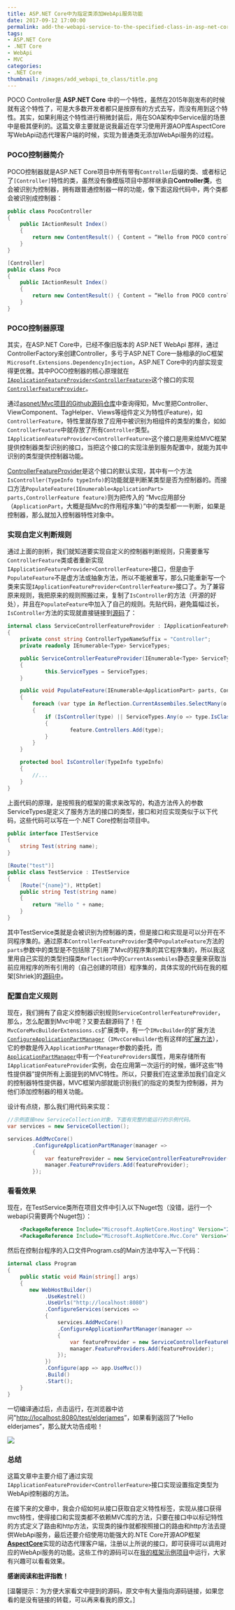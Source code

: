 ```yaml
---
title: ASP.NET Core中为指定类添加WebApi服务功能
date: 2017-09-12 17:00:00
permalink: add-the-webapi-service-to-the-specified-class-in-asp-net-core
tags: 
- ASP.NET Core
- .NET Core
- WebApi
- MVC
categories:
- .NET Core
thumbnail: /images/add_webapi_to_class/title.png
---
```

POCO Controller是 **ASP.NET Core** 中的一个特性，虽然在2015年刚发布的时候就有这个特性了，可是大多数开发者都只是按原有的方式去写，而没有用到这个特性。其实，如果利用这个特性进行稍微封装后，用在SOA架构中Service层的场景中是极其便利的。这篇文章主要就是说我最近在学习使用开源AOP库AspectCore写WebApi动态代理客户端的时候，实现为普通类无添加WebApi服务的过程。

### POCO控制器简介

POCO控制器就是ASP.NET Core项目中所有带有`Controller`后缀的类、或者标记了`[Controller]`特性的类，虽然没有像模版项目中那样继承自**Controller类**，也会被识别为控制器，拥有跟普通控制器一样的功能，像下面这段代码中，两个类都会被识别成控制器：

```csharp
public class PocoController
{
    public IActionResult Index()
    {
        return new ContentResult() { Content = “Hello from POCO controller!” };
    }
}

[Controller]
public class Poco
{
    public IActionResult Index()
    {
        return new ContentResult() { Content = “Hello from POCO controller!” };
    }
}
```

### POCO控制器原理

其实，在ASP.NET Core中，已经不像旧版本的 ASP.NET WebApi 那样，通过ControllerFactory来创建Controller，多亏于ASP.NET Core一脉相承的IoC框架 `Microsoft.Extensions.DependencyInjection`，ASP.NET Core中的内部实现变得更优雅。其中POCO控制器的核心原理就在[`IApplicationFeatureProvider<ControllerFeature>`](https://github.com/aspnet/Mvc/blob/2bacb6003f3bc2c3b58107c1118346dca3f5fa13/src/Microsoft.AspNetCore.Mvc.Core/ApplicationParts/IApplicationFeatureProviderOfT.cs)这个接口的实现[`ControllerFeatureProvider`](https://github.com/aspnet/Mvc/blob/760c8f38678118734399c58c2dac981ea6e47046/src/Microsoft.AspNetCore.Mvc.Core/Controllers/ControllerFeatureProvider.cs#L15)。

通过[aspnet/Mvc项目的Github源码仓库](https://github.com/aspnet/Mvc/search?p=1&q=IApplicationFeatureProvider&type=&utf8=%E2%9C%93)中查询得知，Mvc里把Controller、ViewComponent、TagHelper、Views等组件定义为特性(Feature)，如`ControllerFeature`，特性里就存放了应用中被识别为相组件的类型的集合，如如`ControllerFeature`中就存放了所有`Controller`类型。`IApplicationFeatureProvider<ControllerFeature>`这个接口是用来给MVC框架提供控制器类型识别的接口，当把这个接口的实现注册到服务配置中，就能为其中识别的类型提供控制器功能。

[ControllerFeatureProvider](https://github.com/aspnet/Mvc/blob/760c8f38678118734399c58c2dac981ea6e47046/src/Microsoft.AspNetCore.Mvc.Core/Controllers/ControllerFeatureProvider.cs#L15)是这个接口的默认实现，其中有一个方法`IsController(TypeInfo typeInfo)`的功能就是判断某类型是否为控制器的。而接口方法`PopulateFeature(IEnumerable<ApplicationPart> parts,ControllerFeature feature)`则为把传入的 “Mvc应用部分（`ApplicationPart`，大概是指Mvc的作用程序集）”中的类型都一一判断，如果是控制器，那么就加入控制器特性对象中。

### 实现自定义判断规则

通过上面的剖析，我们就知道要实现自定义的控制器判断规则，只需要重写`ControllerFeature`类或者重新实现`IApplicationFeatureProvider<ControllerFeature>`接口，但是由于`PopulateFeature`不是虚方法或抽象方法，所以不能被重写，那么只能重新写一个类来实现`IApplicationFeatureProvider<ControllerFeature>`接口了。为了兼容原来规则，我把原来的规则照搬过来，复制了`IsController`的方法（开源的好处），并且在`PopulateFeature`中加入了自己的规则。先贴代码，避免篇幅过长，`IsController`方法的实现就直接链接到[源码](https://github.com/aspnet/Mvc/blob/760c8f38678118734399c58c2dac981ea6e47046/src/Microsoft.AspNetCore.Mvc.Core/Controllers/ControllerFeatureProvider.cs#L41)了：

```csharp
internal class ServiceControllerFeatureProvider : IApplicationFeatureProvider<ControllerFeature>
{
    private const string ControllerTypeNameSuffix = "Controller";
    private readonly IEnumerable<Type> ServiceTypes;

    public ServiceControllerFeatureProvider(IEnumerable<Type> ServiceTypes)
    {
            this.ServiceTypes = ServiceTypes;
    }

    public void PopulateFeature(IEnumerable<ApplicationPart> parts, ControllerFeature feature)
    {
        foreach (var type in Reflection.CurrentAssembiles.SelectMany(o => o.DefinedTypes))
        {
            if (IsController(type) || ServiceTypes.Any(o => type.IsClass && o.IsAssignableFrom(type)) && !feature.Controllers.Contains(type))
            {
                    feature.Controllers.Add(type);
            }
        }
    }

    protected bool IsController(TypeInfo typeInfo)
    {
        //...
    }
}

```

上面代码的原理，是按照我的框架的需求来改写的，构造方法传入的参数ServiceTypes是定义了服务方法的接口的类型，接口和对应实现类似于以下代码，这些代码可以写在一个.NET Core控制台项目中。

```csharp
public interface ITestService
{
    string Test(string name);
}

[Route("test")]
public class TestService : ITestService
{
    [Route("{name}"), HttpGet]
    public string Test(string name)
    {
        return "Hello " + name;
    }
}
```

其中TestService类就是会被识别为控制器的类，但是接口和实现是可以分开在不同程序集的。通过原本`ControllerFeatureProvider`类中`PopulateFeature`方法的`parts`参数中的类型是不包括除了引用了Mvc的程序集的其它程序集的，所以我这里用自己实现的类型扫描类`Reflection`中的`CurrentAssembiles`静态变量来获取当前应用程序的所有引用的（自己创建的项目）程序集的，具体实现的代码在我的框架[Shriek]的[源码中](https://github.com/ElderJames/shriek-fx/blob/master/src/Shriek/Utils/Reflection.cs)。

### 配置自定义规则

现在，我们拥有了自定义控制器识别规则`ServiceControllerFeatureProvider`，那么，怎么配置到Mvc中呢？又要去翻源码了！在`MvcCoreMvcBuilderExtensions.cs`扩展类中，有一个`IMvcBuilder`的扩展方法[`ConfigureApplicationPartManager`](https://github.com/aspnet/Mvc/blob/1c4b0fcdf38320b2f02c0bb7c31df5bd391ace07/src/Microsoft.AspNetCore.Mvc.Core/DependencyInjection/MvcCoreMvcBuilderExtensions.cs#L93)（`IMvcCoreBuilder`也有这样的[扩展方法](https://github.com/aspnet/Mvc/blob/1c4b0fcdf38320b2f02c0bb7c31df5bd391ace07/src/Microsoft.AspNetCore.Mvc.Core/DependencyInjection/MvcCoreMvcCoreBuilderExtensions.cs#L152)），它的参数是传入`ApplicationPartManager`参数的委托，而[`ApplicationPartManager`](https://github.com/aspnet/Mvc/blob/760c8f38678118734399c58c2dac981ea6e47046/src/Microsoft.AspNetCore.Mvc.Core/ApplicationParts/ApplicationPartManager.cs#L13)中有一个`FeatureProviders`属性，用来存储所有`IApplicationFeatureProvider`实例，会在应用第一次运行的时候，循环这些“特性提供器”提供所有上面提到的MVC特性。所以，只要我们在这里添加我们自定义的控制器特性提供器，MVC框架内部就能识别我们的指定的类型为控制器，并为他们添加控制器的相关功能。

设计有点绕，那么我们用代码来实现：

```csharp
//示例直接new ServiceCollection对象，下面有完整的能运行的示例代码。
var services = new ServiceCollection();

services.AddMvcCore()
        .ConfigureApplicationPartManager(manager =>
        {
            var featureProvider = new ServiceControllerFeatureProvider(typeof(ITestService));
            manager.FeatureProviders.Add(featureProvider);
        });

```

### 看看效果

现在，在TestService类所在项目文件中引入以下Nuget包（没错，运行一个webapi只需要两个Nuget包）：

```xml
    <PackageReference Include="Microsoft.AspNetCore.Hosting" Version="2.0.0" />
    <PackageReference Include="Microsoft.AspNetCore.Mvc.Core" Version="2.0.0" />
```

然后在控制台程序的入口文件Program.cs的Main方法中写入一下代码：

```csharp
internal class Program
{
    public static void Main(string[] args)
    {
       new WebHostBuilder()
            .UseKestrel()
            .UseUrls("http://localhost:8080")
            .ConfigureServices(services =>
            {
                services.AddMvcCore()
                .ConfigureApplicationPartManager(manager =>
                {
                    var featureProvider = new ServiceControllerFeatureProvider(typeof(ITestService));
                    manager.FeatureProviders.Add(featureProvider);
                });
            })
            .Configure(app => app.UseMvc())
            .Build()
            .Start();
    }
}
```

一切编译通过后，点击运行，在浏览器中访问"[http://localhost:8080/test/elderjames](http://localhost:8080/test/elderjames)”，如果看到返回了“Hello elderjames”，那么就大功告成啦！

![](/images/add_webapi_to_class/1.png)

### 总结

这篇文章中主要介绍了通过实现`IApplicationFeatureProvider<ControllerFeature>`接口实现设置指定类型为WebApi控制器的方法。

在接下来的文章中，我会介绍如何从接口获取自定义特性标签，实现从接口获得mvc特性，使得接口和实现类都不依赖MVC库的方法，只要在接口中以标记特性的方式定义了路由和http方法，实现类的操作就都按照接口的路由和http方法去提供WebApi服务，最后还要介绍使用功能强大的.NTE Core开源AOP框架[**AspectCore**](https://github.com/dotnetcore/AspectCore-Framework)实现的动态代理客户端，注册以上所说的接口，即可获得可以调用对应的WebApi服务的功能。这些工作的源码可以在[我的框架示例项目](https://github.com/ElderJames/shriek-fx/tree/master/samples/Shriek.Samples.WebApiProxy)中运行，大家有兴趣可以看看效果。

**感谢阅读和批评指教！**

[温馨提示：为方便大家看文中提到的源码，原文中有大量指向源码链接，如果您看的是没有链接的转载，可以再来看我的原文。]